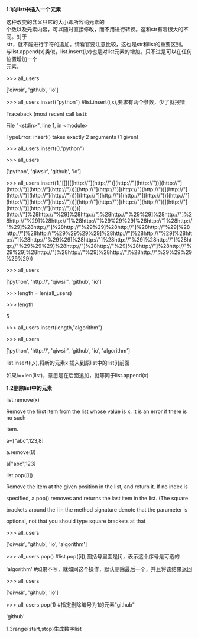 **1.1向list中插入一个元素**

这种改变的含义只它的大小即所容纳元素的  
个数以及元素内容，可以随时直接修改，而不用进行转换。这和str有着很大的不同。对于  
str，就不能进行字符的追加。请看官要注意比较，这也是str和list的重要区别。  
与list.append\(x\)类似，list.insert\(i,x\)也是对list元素的增加。只不过是可以在任何位置增加一个  
元素。

&gt;&gt;&gt; all\_users

\['qiwsir', 'github', 'io'\]

&gt;&gt;&gt; all\_users.insert\("python"\) \#list.insert\(i,x\),要求有两个参数，少了就报错

Traceback \(most recent call last\):

File "&lt;stdin&gt;", line 1, in &lt;module&gt;

TypeError: insert\(\) takes exactly 2 arguments \(1 given\)

&gt;&gt;&gt; all\_users.insert\(0,"python"\)

&gt;&gt;&gt; all\_users

\['python', 'qiwsir', 'github', 'io'\]

&gt;&gt;&gt; all\_users.insert\(1,"\[\[\[\[\[[http://"\]\(http://"\)\]\(http://"\]\(http://"\)\)\]\(http://"\]\(http://"\)\]\(http://"\]\(http://"\)\)\)\]\(http://"\]\(http://"\)\]\(http://"\]\(http://"\)\)\]\(http://"\]\(http://"\)\]\(http://"\]\(http://"\)\)\)\)\]\(http://"\]\(http://"\)\]\(http://"\]\(http://"\)\)\]\(http://"\]\(http://"\)\]\(http://"\]\(http://"\)\)\)\]\(http://"\]\(http://"\)\]\(http://"\]\(http://"\)\)\]\(http://"\]\(http://"\)\]\(http://"\]\(http://"\)\)\)\)\)\](http://"]%28http://"%29]%28http://"]%28http://"%29%29]%28http://"]%28http://"%29]%28http://"]%28http://"%29%29%29]%28http://"]%28http://"%29]%28http://"]%28http://"%29%29]%28http://"]%28http://"%29]%28http://"]%28http://"%29%29%29%29]%28http://"]%28http://"%29]%28http://"]%28http://"%29%29]%28http://"]%28http://"%29]%28http://"]%28http://"%29%29%29]%28http://"]%28http://"%29]%28http://"]%28http://"%29%29]%28http://"]%28http://"%29]%28http://"]%28http://"%29%29%29%29%29\)\)

&gt;&gt;&gt; all\_users

\['python', 'http://', 'qiwsir', 'github', 'io'\]

&gt;&gt;&gt; length = len\(all\_users\)

&gt;&gt;&gt; length

5

&gt;&gt;&gt; all\_users.insert\(length,"algorithm"\)

&gt;&gt;&gt; all\_users

\['python', 'http://', 'qiwsir', 'github', 'io', 'algorithm'\]

list.insert\(i,x\),将新的元素x 插入到原list中的list\[i\]前面

如果i==len\(list\)，意思是在后面追加，就等同于list.append\(x\)

**1.2删除list中的元素**

list.remove\(x\)

Remove the first item from the list whose value is x. It is an error if there is no such

item.

a=\["abc",123,8\]

a.remove\(8\)

a\["abc",123\]

list.pop\(\[i\]\)

Remove the item at the given position in the list, and return it. If no index is

specified, a.pop\(\) removes and returns the last item in the list. \(The square

brackets around the i in the method signature denote that the parameter is

optional, not that you should type square brackets at that

&gt;&gt;&gt; all\_users

\['qiwsir', 'github', 'io', 'algorithm'\]

&gt;&gt;&gt; all\_users.pop\(\) \#list.pop\(\[i\]\),圆括号里面是\[i\]，表示这个序号是可选的

'algorithm' \#如果不写，就如同这个操作，默认删除最后一个，并且将该结果返回

&gt;&gt;&gt; all\_users

\['qiwsir', 'github', 'io'\]

&gt;&gt;&gt; all\_users.pop\(1\) \#指定删除编号为1的元素"github"

'github'

1.3range\(start,stop\)生成数字list

